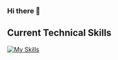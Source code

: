 ### Hi there 👋



## Current Technical Skills
[![My Skills](https://skillicons.dev/icons?i=c,cpp,py,r,bash,linux,git,github,docker,mysql,aws,gcp,vim,neovim,vscode,ableton,ai,ps&theme=dark&perline=9)](https://skillicons.dev)


<!--
**yuki-jinnouchi/yuki-jinnouchi** is a ✨ _special_ ✨ repository because its `README.md` (this file) appears on your GitHub profile.

Here are some ideas to get you started:

- 🔭 I’m currently working on ...
- 🌱 I’m currently learning ...
- 👯 I’m looking to collaborate on ...
- 🤔 I’m looking for help with ...
- 💬 Ask me about ...
- 📫 How to reach me: ...
- 😄 Pronouns: ...
- ⚡ Fun fact: ...
-->
